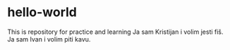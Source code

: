 # hello-world
This is repository for practice and learning
Ja sam Kristijan i volim jesti fiš.
Ja sam Ivan i volim piti kavu.
